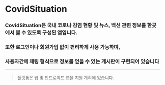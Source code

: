 # CovidSituation

### CovidSituation은 국내 코로나 감염 현황 및 뉴스, 백신 관련 정보를 한곳에서 볼 수 있도록 구성된 앱입니다. 
### 또한 로그인이나 회원가입 없이 편리하게 사용 가능하며, 
### 사용자간에 채팅 형식으로 정보를 얻을 수 있는 게시판이 구현되어 있습니다
---
> 플랫폼은 웹 및 안드로이드 앱을 지원 계획에 있습니다.

